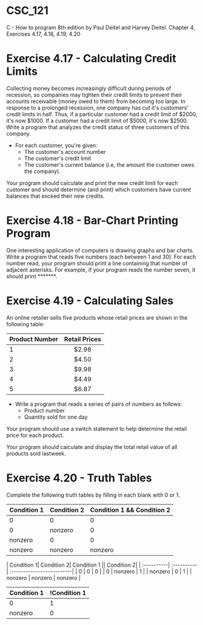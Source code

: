 # CSC_121
C - How to program 8th edition by Paul Deitel and Harvey Deitel. Chapter 4, Exercises 4.17, 4.18, 4.19, 4.20

# Exercise 4.17 - Calculating Credit Limits
Collecting money becomes increasingly difficult during periods of recession, so companies may tighten their credit limits to prevent their accounts receivable (money owed to them) from becoming too large. In response to a prolonged recession, one company has cut it's customers' credit limits in half. Thus, if a particular customer had a credit limit of $2000, it's now $1000. If a customer had a credit limit of $5000, it's now $2500. Write a program that analyzes the credit status of three customers of this company. 

- For each customer, you're given:
    - The customer's account number
    - The customer's credit limit
    - The customer's current balance (i.e, the amount the customer owes the company).
 
 Your program should calculate and print the new credit limit for each customer and should determine (and print) which customers have current balances that exceed their new credits.

# Exercise 4.18 - Bar-Chart Printing Program
One interesting application of computers is drawing graphs and bar charts. Write a program that reads five numbers (each between 1 and 30). For each number read, your program should print a line containing that number of adjacent asterisks. For example, if your program reads the number seven, it should print *******.

# Exercise 4.19 - Calculating Sales
An online retailer sells five products whose retail prices are shown in the following table:

| Product Number| Retail Prices |
| :------------ | :------------:| 
| 1             | $2.98         |
| 2             | $4.50         |  
| 3             | $9.98         | 
| 4             | $4.49         |
| 5             | $6.87         |

- Write a program that reads a series of pairs of numbers as follows:
    - Product number
    - Quantity sold for one day
    
Your program should use a switch statement to help determine the retail price for each product.

Your program should calculate and display the total retail value of all products sold lastweek.

# Exercise 4.20 - Truth Tables
Complete the following truth tables by filling in each blank with 0 or 1.

| Condition 1| Condition 2| Condition 1 && Condition 2|
| :----------| :----------| :-------------------------|
| 0          | 0          | 0                         |
| 0          | nonzero    | 0                         | 
| nonzero    | 0          | 0                         |
| nonzero    | nonzero    | nonzero                   |


| Condition 1| Condition 2| Condition 1 || Condition 2|
| :----------| :----------| :-------------------------|
| 0          | 0          | 0                         |
| 0          | nonzero    | 1                         | 
| nonzero    | 0          | 1                         |
| nonzero    | nonzero    | nonzero                   |


| Condition 1| !Condition 1|
| :----------| :-----------| 
| 0          | 1           |
| nonzero    | 0           | 
